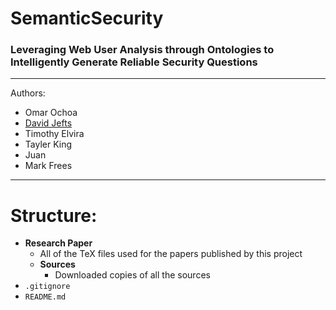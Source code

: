 # SemanticSecurity
### Leveraging Web User Analysis through Ontologies to Intelligently Generate Reliable Security Questions

***

Authors:
- Omar Ochoa
- [David Jefts](https://www.github.com/elkshadow5)
- Timothy Elvira
- Tayler King
- Juan 
- Mark Frees

***

# Structure:
- **Research Paper**
  - All of the TeX files used for the papers published by this project
  - **Sources**
    - Downloaded copies of all the sources
- `.gitignore`
- `README.md`
